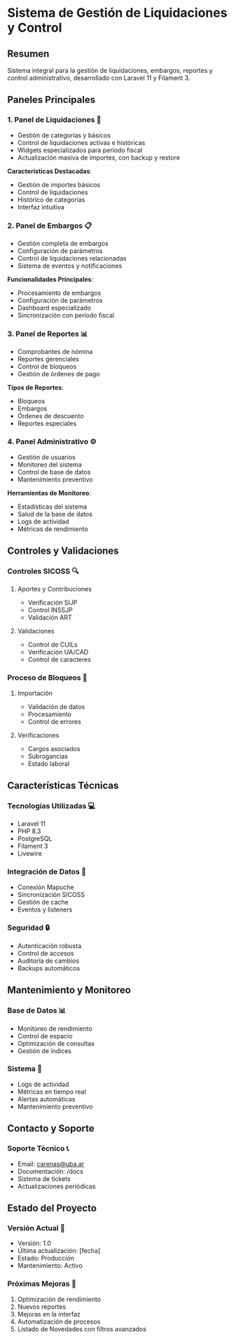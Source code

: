 # Sistema de Gestión de Liquidaciones y Control

## Resumen

Sistema integral para la gestión de liquidaciones, embargos, reportes y control administrativo, desarrollado con Laravel 11 y Filament 3.

## Paneles Principales

### 1. Panel de Liquidaciones 🏦
- Gestión de categorías y básicos
- Control de liquidaciones activas e históricas
- Widgets especializados para período fiscal
- Actualización masiva de importes, con backup y restore

**Características Destacadas**:
- Gestión de importes básicos
- Control de liquidaciones
- Histórico de categorías
- Interfaz intuitiva

### 2. Panel de Embargos 📋
- Gestión completa de embargos
- Configuración de parámetros
- Control de liquidaciones relacionadas
- Sistema de eventos y notificaciones

**Funcionalidades Principales**:
- Procesamiento de embargos
- Configuración de parámetros
- Dashboard especializado
- Sincronización con período fiscal

### 3. Panel de Reportes 📊
- Comprobantes de nómina
- Reportes gerenciales
- Control de bloqueos
- Gestión de órdenes de pago

**Tipos de Reportes**:
- Bloqueos
- Embargos
- Órdenes de descuento
- Reportes especiales

### 4. Panel Administrativo ⚙️
- Gestión de usuarios
- Monitoreo del sistema
- Control de base de datos
- Mantenimiento preventivo

**Herramientas de Monitoreo**:
- Estadísticas del sistema
- Salud de la base de datos
- Logs de actividad
- Métricas de rendimiento

## Controles y Validaciones

### Controles SICOSS 🔍
1. Aportes y Contribuciones
   - Verificación SIJP
   - Control INSSJP
   - Validación ART

2. Validaciones
   - Control de CUILs
   - Verificación UA/CAD
   - Control de caracteres

### Proceso de Bloqueos 🚫
1. Importación
   - Validación de datos
   - Procesamiento
   - Control de errores

2. Verificaciones
   - Cargos asociados
   - Subrogancias
   - Estado laboral

## Características Técnicas

### Tecnologías Utilizadas 💻
- Laravel 11
- PHP 8.3
- PostgreSQL
- Filament 3
- Livewire

### Integración de Datos 🔄
- Conexión Mapuche
- Sincronización SICOSS
- Gestión de cache
- Eventos y listeners

### Seguridad 🔒
- Autenticación robusta
- Control de accesos
- Auditoría de cambios
- Backups automáticos

## Mantenimiento y Monitoreo

### Base de Datos 📊
- Monitoreo de rendimiento
- Control de espacio
- Optimización de consultas
- Gestión de índices

### Sistema 🔧
- Logs de actividad
- Métricas en tiempo real
- Alertas automáticas
- Mantenimiento preventivo

## Contacto y Soporte

### Soporte Técnico 📞
- Email: carenas@uba.ar
- Documentación: /docs
- Sistema de tickets
- Actualizaciones periódicas

## Estado del Proyecto

### Versión Actual 📌
- Versión: 1.0
- Última actualización: [fecha]
- Estado: Producción
- Mantenimiento: Activo

### Próximas Mejoras 🚀
1. Optimización de rendimiento
2. Nuevos reportes
3. Mejoras en la interfaz
4. Automatización de procesos 
5. Listado de Novedades con filtros avanzados
